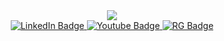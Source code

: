 <div id="header" align="center">
  <img src="https://media.giphy.com/media/3o85xC8sdW7vmG6bRe/giphy.gif">
</div>



<div id="badges" align="center">
  <a href="https://www.linkedin.com/in/fathi-mahdi-a4a4bb14b">
    <img src="https://img.shields.io/badge/LinkedIn-blue?style=for-the-badge&logo=linkedin&logoColor=white" alt="LinkedIn Badge"/>
  </a>
  <a href="https://www.youtube.com/channel/UCsDkG3pd7UkyxDf4hFfBevw/featured">
    <img src="https://img.shields.io/badge/YouTube-red?style=for-the-badge&logo=youtube&logoColor=white" alt="Youtube Badge"/>
  </a>
  <a href="https://www.researchgate.net/profile/Fathi-Mahdi-Elsiddig-Haroun">
    <img src="https://img.shields.io/badge/Researchgate-green?style=for-the-badge&logoColor=white" alt="RG Badge"/>
  </a>
</div>

<div id="veiw" align="center">
<img src="https://komarev.com/ghpvc/?username=FathiMahdi&style=flat-square&color=blue" alt=""/>
</div>
